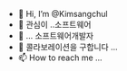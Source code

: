 - 👋 Hi, I’m @Kimsangchul
- 👀 관심이 ..소프트웨어 
- 🌱 ... 소프트웨어개발자
- 💞️ 콜라보레이션을 구합니다 ...
- 📫 How to reach me ...

<!---
Kimsangchu/Kimsangchu is a ✨ special ✨ repository because its `README.md` (this file) appears on your GitHub profile.
You can click the Preview link to take a look at your changes.
--->
